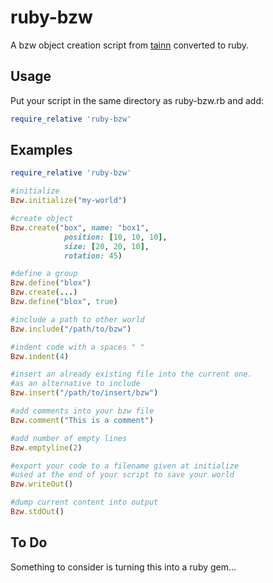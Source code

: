 # ruby-bzw

A bzw object creation script from [tainn](https://github.com/tainn/bzw) converted to ruby.

## Usage

Put your script in the same directory as ruby-bzw.rb and add:
```ruby
require_relative 'ruby-bzw'
```

## Examples

```ruby
require_relative 'ruby-bzw'

#initialize
Bzw.initialize("my-world")

#create object
Bzw.create("box", name: "box1",
            position: [10, 10, 10],
            size: [20, 20, 10],
            rotation: 45)

#define a group
Bzw.define("blox")
Bzw.create(...)
Bzw.define("blox", true)

#include a path to other world
Bzw.include("/path/to/bzw")

#indent code with a spaces " "
Bzw.indent(4)

#insert an already existing file into the current one.
#as an alternative to include
Bzw.insert("/path/to/insert/bzw")

#add comments into your bzw file
Bzw.comment("This is a comment")

#add number of empty lines
Bzw.emptyline(2)

#export your code to a filename given at initialize
#used at the end of your script to save your world
Bzw.writeOut()

#dump current content into output
Bzw.stdOut()
```

## To Do

Something to consider is turning this into a ruby gem...
